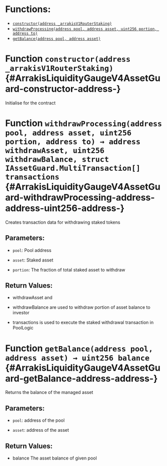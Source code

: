 

# Functions:
- [`constructor(address _arrakisV1RouterStaking)`](#ArrakisLiquidityGaugeV4AssetGuard-constructor-address-)
- [`withdrawProcessing(address pool, address asset, uint256 portion, address to)`](#ArrakisLiquidityGaugeV4AssetGuard-withdrawProcessing-address-address-uint256-address-)
- [`getBalance(address pool, address asset)`](#ArrakisLiquidityGaugeV4AssetGuard-getBalance-address-address-)



# Function `constructor(address _arrakisV1RouterStaking)` {#ArrakisLiquidityGaugeV4AssetGuard-constructor-address-}
Initialise for the contract




# Function `withdrawProcessing(address pool, address asset, uint256 portion, address to) → address withdrawAsset, uint256 withdrawBalance, struct IAssetGuard.MultiTransaction[] transactions` {#ArrakisLiquidityGaugeV4AssetGuard-withdrawProcessing-address-address-uint256-address-}
Creates transaction data for withdrawing staked tokens


## Parameters:
- `pool`: Pool address

- `asset`: Staked asset

- `portion`: The fraction of total staked asset to withdraw


## Return Values:
- withdrawAsset and

- withdrawBalance are used to withdraw portion of asset balance to investor

- transactions is used to execute the staked withdrawal transaction in PoolLogic


# Function `getBalance(address pool, address asset) → uint256 balance` {#ArrakisLiquidityGaugeV4AssetGuard-getBalance-address-address-}
Returns the balance of the managed asset


## Parameters:
- `pool`: address of the pool

- `asset`: address of the asset


## Return Values:
- balance The asset balance of given pool




